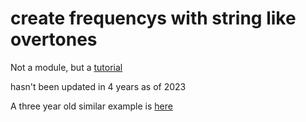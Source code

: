 # create frequencys with string like overtones

Not a module, but a [tutorial](https\://github.com/joetechem/frequency_overtones_python)

hasn't been updated in 4 years as of 2023

A three year old similar example is [here](https://github.com/the-inevitable/karplus-strong-algorithm)


